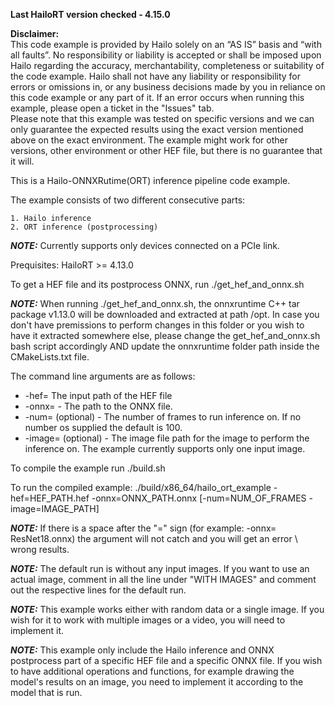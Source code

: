**Last HailoRT version checked - 4.15.0**

**Disclaimer:** <br />
This code example is provided by Hailo solely on an “AS IS” basis and “with all faults”. No responsibility or liability is accepted or shall be imposed upon Hailo regarding the accuracy, merchantability, completeness or suitability of the code example. Hailo shall not have any liability or responsibility for errors or omissions in, or any business decisions made by you in reliance on this code example or any part of it. If an error occurs when running this example, please open a ticket in the "Issues" tab.<br />
Please note that this example was tested on specific versions and we can only guarantee the expected results using the exact version mentioned above on the exact environment. The example might work for other versions, other environment or other HEF file, but there is no guarantee that it will.


This is a Hailo-ONNXRutime(ORT) inference pipeline code example.

The example consists of two different consecutive parts:

    1. Hailo inference
    2. ORT inference (postprocessing)

**_NOTE:_** Currently supports only devices connected on a PCIe link.

Prequisites:
HailoRT >= 4.13.0


To get a HEF file and its postprocess ONNX, run ./get_hef_and_onnx.sh 

**_NOTE:_** When running ./get_hef_and_onnx.sh, the onnxruntime C++ tar package v1.13.0 will be downloaded and extracted at path /opt. In case you don't have premissions to perform changes in this folder or you wish to have it extracted somewhere else, please change the get_hef_and_onnx.sh bash script accordingly AND update the onnxruntime folder path inside the CMakeLists.txt file. 

The command line arguments are as follows:

- -hef= The input path of the HEF file
- -onnx= - The path to the ONNX file.
- -num= (optional) - The number of frames to run inference on. If no number os supplied the default is 100. 
- -image= (optional) - The image file path for the image to perform the inference on. The example currently supports only one input image.

To compile the example run ./build.sh

To run the compiled example:
./build/x86_64/hailo_ort_example -hef=HEF_PATH.hef -onnx=ONNX_PATH.onnx [-num=NUM_OF_FRAMES -image=IMAGE_PATH]

**_NOTE:_** If there is a space after the "=" sign (for example: -onnx= ResNet18.onnx) the argument will not catch and you will get an error \ wrong results.

**_NOTE:_** The default run is without any input images. If you want to use an actual image, comment in all the line under "WITH IMAGES" and comment out the respective lines for the default run.

**_NOTE:_** This example works either with random data or a single image. If you wish for it to work with multiple images or a video, you will need to implement it.

**_NOTE:_** This example only include the Hailo inference and ONNX postprocess part of a specific HEF file and a specific ONNX file. If you wish to have additional operations and functions, for example drawing the model's results on an image, you need to implement it according to the model that is run.
